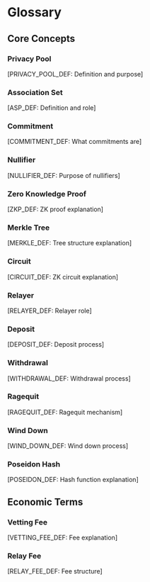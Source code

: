# Glossary

## Core Concepts

### Privacy Pool

[PRIVACY_POOL_DEF: Definition and purpose]

### Association Set

[ASP_DEF: Definition and role]

### Commitment

[COMMITMENT_DEF: What commitments are]

### Nullifier

[NULLIFIER_DEF: Purpose of nullifiers]

### Zero Knowledge Proof

[ZKP_DEF: ZK proof explanation]

### Merkle Tree

[MERKLE_DEF: Tree structure explanation]

### Circuit

[CIRCUIT_DEF: ZK circuit explanation]

### Relayer

[RELAYER_DEF: Relayer role]

### Deposit

[DEPOSIT_DEF: Deposit process]

### Withdrawal

[WITHDRAWAL_DEF: Withdrawal process]

### Ragequit

[RAGEQUIT_DEF: Ragequit mechanism]

### Wind Down

[WIND_DOWN_DEF: Wind down process]

### Poseidon Hash

[POSEIDON_DEF: Hash function explanation]

## Economic Terms

### Vetting Fee

[VETTING_FEE_DEF: Fee explanation]

### Relay Fee

[RELAY_FEE_DEF: Fee structure]
